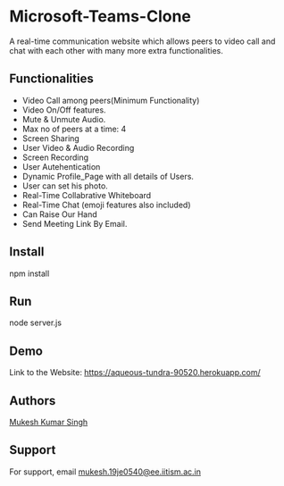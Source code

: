 # Microsoft-Teams-Clone

A real-time communication website which allows peers to video call and chat with each other with many more extra functionalities.

## Functionalities

- Video Call among peers(Minimum Functionality)
- Video On/Off features.
- Mute & Unmute Audio.
- Max no of peers at a time: 4
- Screen Sharing
- User Video & Audio Recording
- Screen Recording
- User Autehentication
- Dynamic Profile_Page with all details of Users.
- User can set his photo.
- Real-Time Collabrative Whiteboard
- Real-Time Chat (emoji features also included)
- Can Raise Our Hand
- Send Meeting Link By Email.

## Install

npm install

## Run

node server.js

## Demo

Link to the Website: https://aqueous-tundra-90520.herokuapp.com/

## Authors

[Mukesh Kumar Singh](https://github.com/007msr)

## Support

For support, email mukesh.19je0540@ee.iitism.ac.in
